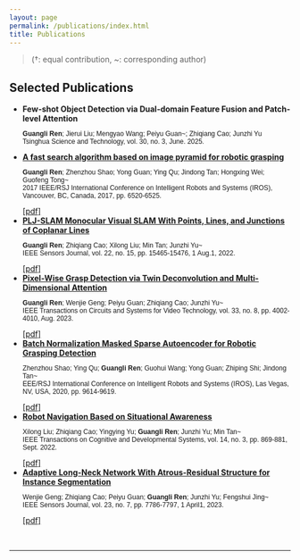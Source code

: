 ```yaml
---
layout: page
permalink: /publications/index.html
title: Publications
---
```


> (†: equal contribution, ~: corresponding author)

## Selected Publications
<p class="justify-align">
<ul>
  <li><b>Few-shot Object Detection via Dual-domain Feature Fusion and Patch-level Attention</b><br>
    <p style="font-family: Arial, sans-serif; font-size: 12px;">
      <b>Guangli Ren</b>; Jierui Liu; Mengyao Wang; Peiyu Guan~; Zhiqiang Cao; Junzhi Yu<br>Tsinghua Science and Technology, vol. 30, no. 3, June. 2025.
    </p>
  </li>
  <li><a href="https://rengl.github.io/mypaper/papers/iros2017.pdf"><b>A fast search algorithm based on image pyramid for robotic grasping</b></a> <br>
    <p style="font-family: Arial, sans-serif; font-size: 12px;">
      <b>Guangli Ren</b>; Zhenzhou Shao; Yong Guan; Ying Qu; Jindong Tan; Hongxing Wei; Guofeng Tong~<br>2017 IEEE/RSJ International Conference on Intelligent Robots and Systems (IROS), Vancouver, BC, Canada, 2017, pp. 6520-6525.
    </p></li>
  <div class="button">
      <a href="https://rengl.github.io/mypaper/papers/iros2017.pdf">[pdf]</a>
  </div>

  <li><a href="https://rengl.github.io/mypaper/papers/pljslam.pdf"><b>PLJ-SLAM Monocular Visual SLAM With Points, Lines, and Junctions of Coplanar Lines</b></a><br> 
    <p style="font-family: Arial, sans-serif; font-size: 12px;">
      <b>Guangli Ren</b>; Zhiqiang Cao; Xilong Liu; Min Tan; Junzhi Yu~<br>IEEE Sensors Journal, vol. 22, no. 15, pp. 15465-15476, 1 Aug.1, 2022.</p></li><div class="button"><a href="https://rengl.github.io/mypaper/papers/pljslam.pdf">[pdf]</a></div>

  <li><a href="https://rengl.github.io/mypaper/papers/tdmagnet.pdf"><b>Pixel-Wise Grasp Detection via Twin Deconvolution and Multi-Dimensional Attention</b></a><br>
    <p style="font-family: Arial, sans-serif; font-size: 12px;">
      <b>Guangli Ren</b>; Wenjie Geng; Peiyu Guan; Zhiqiang Cao; Junzhi Yu~<br>IEEE Transactions on Circuits and Systems for Video Technology, vol. 33, no. 8, pp. 4002-4010, Aug. 2023.</p>
    <div class="button">
      <a href="https://rengl.github.io/mypaper/papers/tdmagnet.pdf">[pdf]</a>
    </div>
  </li>


  <li><a href="https://rengl.github.io/mypaper/papers/iros2020.pdf"><b>Batch Normalization Masked Sparse Autoencoder for Robotic Grasping Detection</b></a><br> 
    <p style="font-family: Arial, sans-serif; font-size: 12px;">
      Zhenzhou Shao; Ying Qu; <b>Guangli Ren</b>; Guohui Wang; Yong Guan; Zhiping Shi; Jindong Tan~<br>EEE/RSJ International Conference on Intelligent Robots and Systems (IROS), Las Vegas, NV, USA, 2020, pp. 9614-9619.
    </p>
  </li>
  <div class="button">
      <a href="https://rengl.github.io/mypaper/papers/iros2020.pdf">[pdf]</a>
  </div>

  <li><a href="https://rengl.github.io/mypaper/papers/yyy.pdf"><b>Robot Navigation Based on Situational Awareness</b></a><br> 
    <p style="font-family: Arial, sans-serif; font-size: 12px;">
      Xilong Liu; Zhiqiang Cao; Yingying Yu; <b>Guangli Ren</b>; Junzhi Yu; Min Tan~<br>IEEE Transactions on Cognitive and Developmental Systems, vol. 14, no. 3, pp. 869-881, Sept. 2022.
    </p>
  </li>
  <div class="button">
      <a href="https://rengl.github.io/mypaper/papers/yyy.pdf">[pdf]</a>
  </div>

  <li><a href="https://rengl.github.io/mypaper/papers/gwj.pdf"><b>Adaptive Long-Neck Network With Atrous-Residual Structure for Instance Segmentation</b></a><br>
    <p style="font-family: Arial, sans-serif; font-size: 12px;">
      Wenjie Geng; Zhiqiang Cao; Peiyu Guan; <b>Guangli Ren</b>; Junzhi Yu; Fengshui Jing~<br>IEEE Sensors Journal, vol. 23, no. 7, pp. 7786-7797, 1 April1, 2023.
    </p>
  </li>
  <div class="button">
      <a href="https://rengl.github.io/mypaper/papers/gwj.pdf">[pdf]</a>
  </div>
</ul>
</p>

<br>

---
<!-- 
## Degree Thesis
-->
